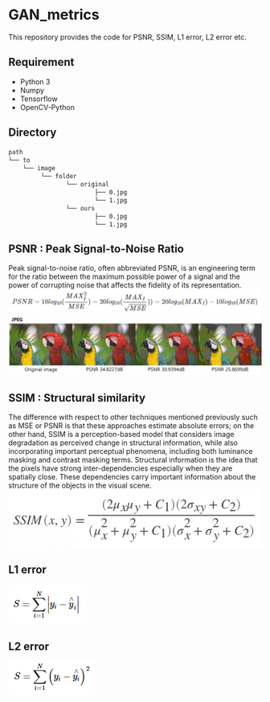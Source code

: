 # GAN_metrics
This repository provides the code for PSNR, SSIM, L1 error, L2 error etc.

Requirement
----
- Python 3
- Numpy
- Tensorflow
- OpenCV-Python

Directory
---
```
path
└── to
    └── image
         └── folder
                └── original
                        ├── 0.jpg
                        └── 1.jpg
                └── ours
                        ├── 0.jpg
                        └── 1.jpg
```

PSNR : Peak Signal-to-Noise Ratio
----
Peak signal-to-noise ratio, often abbreviated PSNR, is an engineering term for the ratio between the maximum possible power of a signal and the power of corrupting noise that affects the fidelity of its representation. <br>
<img src="/img/PSNR.PNG"></img><br/>
<img src="/img/PSNR2.png"></img>

SSIM : Structural similarity
----
The difference with respect to other techniques mentioned previously such as MSE or PSNR is that these approaches estimate absolute errors; on the other hand, SSIM is a perception-based model that considers image degradation as perceived change in structural information, while also incorporating important perceptual phenomena, including both luminance masking and contrast masking terms. Structural information is the idea that the pixels have strong inter-dependencies especially when they are spatially close. These dependencies carry important information about the structure of the objects in the visual scene.<br>
![Alt text](/img/SSIM.PNG)


L1 error
---
![Alt text](/img/L1.PNG)

L2 error
---
![Alt text](/img/L2.PNG)
